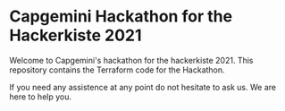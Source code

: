 # Capgemini Hackathon for the Hackerkiste 2021

Welcome to Capgemini's hackathon for the hackerkiste 2021. This repository contains the Terraform code for the Hackathon.

If you need any assistence at any point do not hesitate to ask us.
We are here to help you.
